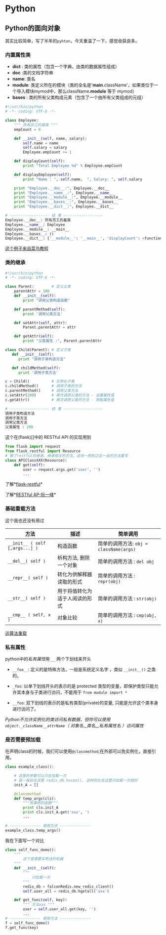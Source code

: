 # Python

## Python的面向对象
其实比较简单，写了半年的`pyhton`，今天重温了一下，感觉收获良多。

### 内置属性类
- __dict__ : 类的属性（包含一个字典，由类的数据属性组成）
- __doc__ :类的文档字符串
- __name__: 类名
- __module__: 类定义所在的模块（类的全名是'__main__.className'，如果类位于一个导入模块mymod中，那么className.__module__ 等于 mymod）
- __bases__ : 类的所有父类构成元素（包含了一个由所有父类组成的元组）

```python
#!/usr/bin/python
# -*- coding: UTF-8 -*-

class Employee:
    """ 所有员工的基类 """
    empCount = 0

    def __init__(self, name, salary):
        self.name = name
        self.salary = salary
        Employee.empCount += 1

    def displayCount(self):
        print "Total Employee %d" % Employee.empCount

    def displayEmployee(self):
        print "Name : ", self.name,  ", Salary: ", self.salary

    print "Employee.__doc__:", Employee.__doc__
    print "Employee.__name__:", Employee.__name__
    print "Employee.__module__:", Employee.__module__
    print "Employee.__bases__:", Employee.__bases__
    print "Employee.__dict__:", Employee.__dict__

# ------------------ 结 果 ------------------
Employee.__doc__: 所有员工的基类
Employee.__name__: Employee
Employee.__module__: __main__
Employee.__bases__: ()
Employee.__dict__: {'__module__': '__main__', 'displayCount': <function displayCount at 0x10a939c80>, 'empCount': 0, 'displayEmployee': <function displayEmployee at 0x10a93caa0>, '__doc__': '\xe6\x89\x80\xe6\x9c\x89\xe5\x91\x98\xe5\xb7\xa5\xe7\x9a\x84\xe5\x9f\xba\xe7\xb1\xbb', '__init__': <function __init__ at 0x10a939578>}

```
[这个例子来自菜鸟教程](http://www.runoob.com/python/python-object.html)

### 类的继承

```python
#!/usr/bin/python
# -*- coding: UTF-8 -*-

class Parent:        # 定义父类
    parentAttr = 100
    def __init__(self):
        print "调用父类构造函数"

    def parentMethod(self):
        print '调用父类方法'

    def setAttr(self, attr):
        Parent.parentAttr = attr

    def getAttr(self):
        print "父类属性 :", Parent.parentAttr

class Child(Parent): # 定义子类
   def __init__(self):
      print "调用子类构造方法"

   def childMethod(self):
      print '调用子类方法'

c = Child()          # 实例化子类
c.childMethod()      # 调用子类的方法
c.parentMethod()     # 调用父类方法
c.setAttr(200)       # 再次调用父类的方法 - 设置属性值
c.getAttr()          # 再次调用父类的方法 - 获取属性值

# ------------------ 结 果 ------------------
调用子类构造方法
调用子类方法
调用父类方法
父类属性 : 200
```
这个在(flask)[]中的 RESTful API 的实现用到
```python
from flask import request
from flask_restful import Resource
# 做了restful的继承，继承相关的方法，这块一用到之后一会的方法重写
class APIClassXXX(Resource):
    def get(self):
        user = request.args.get('user', '')
        ...

```
了解*[flask-restful](https://flask-restful.readthedocs.io/en/0.3.5/quickstart.html)*

了解*[RESTful AP-阮一峰](http://www.ruanyifeng.com/blog/2018/10/restful-api-best-practices.html)*


### 基础重载方法
这个我也还没有用过

| 方法 | 描述 | 简单调用|
|---|---|---|
|`__init__ ( self [,args...] )`|构造函数|简单的调用方法: `obj = className(args)`|
|`__del__( self )`|析构方法, 删除一个对象|简单的调用方法 : `del obj`|
|`__repr__( self )`|转化为供解释器读取的形式|简单的调用方法 : `repr(obj)`|
|`__str__( self )`|用于将值转化为适于人阅读的形式|简单的调用方法 : `str(obj)`|
|`__cmp__ ( self, x )`|对象比较|简单的调用方法 : `cmp(obj, x)`|

[运算法重载](http://www.runoob.com/python/python-object.html)

### 私有属性
python中的*私有属性*用 `__` 两个下划线来开头

- `__foo__`: 定义的是特殊方法，一般是系统定义名字 ，类似 `__init__()` 之类的。

- `_foo`: 以单下划线开头的表示的是 protected 类型的变量，即保护类型只能允许其本身与子类进行访问，不能用于 `from module import *`

- `__foo`: 双下划线的表示的是私有类型(private)的变量, 只能是允许这个类本身进行访问了。

*Python不允许实例化的类访问私有数据，但你可以使用 `object._className__attrName`（ 对象名._类名__私有属性名 ）访问属性*

### 是否需要预加载
在声明class的时候，我们可以使用`@classmethod`,在外部可以免实例化，直接引用。
```python
class example_class():

    # 这里的参数可以只会加载一次
    # 我一般会在这里 redis_db.hscan(), 这样的化在这里只加载一次就好
    init_A = []

    @classmethod
    def temp_args(cls):
        """免事例的函数"""
        print cls.init_A
        print cls.init_A.get('xxx', ')
        ...

# -------------- 使用方法 --------------
example_class.temp_args()
```
我在下面写一个对比
```python
class self_func_demo():
    """
        这个是需要实例话的机器
    """
    def __init__(self):
        """
            只加载一次 
        """
        redis_db = falconRedis.new_redis_client()
        self.user_all = redis_db.hgetall('xxx')

    def get_func(self, key):
        """ 方法xxx """
        user = self.user_all.get(key, '')
        ...
# -------------- 使用方法 --------------
f = self_func_demo()
f.get_func(key)
```